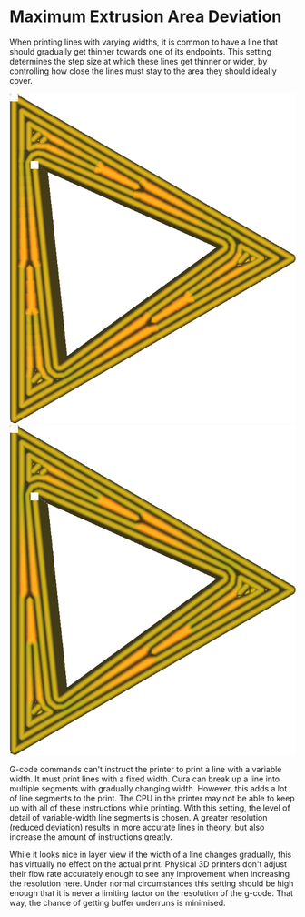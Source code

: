 Maximum Extrusion Area Deviation
====
When printing lines with varying widths, it is common to have a line that should gradually get thinner towards one of its endpoints. This setting determines the step size at which these lines get thinner or wider, by controlling how close the lines must stay to the area they should ideally cover.

![Lower resolution when allowing high deviation](images/meshfix_maximum_extrusion_area_deviation_high.png)
![Smooth line width when requiring low deviation](images/meshfix_maximum_extrusion_area_deviation_low.png)

G-code commands can't instruct the printer to print a line with a variable width. It must print lines with a fixed width. Cura can break up a line into multiple segments with gradually changing width. However, this adds a lot of line segments to the print. The CPU in the printer may not be able to keep up with all of these instructions while printing. With this setting, the level of detail of variable-width line segments is chosen. A greater resolution (reduced deviation) results in more accurate lines in theory, but also increase the amount of instructions greatly.

While it looks nice in layer view if the width of a line changes gradually, this has virtually no effect on the actual print. Physical 3D printers don't adjust their flow rate accurately enough to see any improvement when increasing the resolution here. Under normal circumstances this setting should be high enough that it is never a limiting factor on the resolution of the g-code. That way, the chance of getting buffer underruns is minimised.